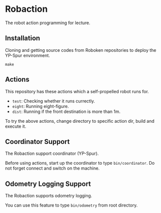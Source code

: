 # Robaction

The robot action programming for lecture.

## Installation

Cloning and getting source codes from Roboken repositories to deploy the YP-Spur environment.

```
make
```

## Actions

This repository has these actions which a self-propelled robot runs for.

 * `test`: Checking whether it runs currectly.
 * `eight`: Running eight-figure.
 * `dist`: Running if the front destination is more than 1m.

To try the above actions, change directory to specific action dir, build and execute it.

## Coordinator Support

The Robaction support coordinator (YP-Spur).

Before using actions, start up the coordinator to type `bin/coordinator`. Do not forget connect and switch on the machine.

## Odometry Logging Support

The Robaction supports odometry logging.

You can use this feature to type `bin/odometry` from root directory.
